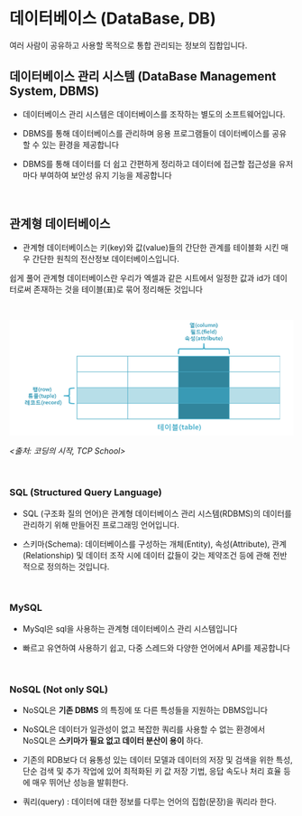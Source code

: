 # 데이터베이스 (DataBase, DB)

여러 사람이 공유하고 사용할 목적으로 통합 관리되는 정보의 집합입니다.
<br>

## 데이터베이스 관리 시스템 (DataBase Management System, DBMS)

- 데이터베이스 관리 시스템은 데이터베이스를 조작하는 별도의 소프트웨어입니다.

- DBMS를 통해 데이터베이스를 관리하며 응용 프로그램들이 데이터베이스를 공유할 수 있는 환경을 제공합니다

- DBMS를 통해 데이터를 더 쉽고 간편하게 정리하고 데이터에 접근할 접근성을 유저마다 부여하여 보안성 유지 기능을 제공합니다

<br>

## 관계형 데이터베이스
  - 관계형 데이터베이스는 키(key)와 값(value)들의 간단한 관계를 테이블화 시킨 매우 간단한 원칙의 전산정보 데이터베이스입니다.

쉽게 풀어 관계형 데이터베이스란 우리가 엑셀과 같은 시트에서
일정한 값과 id가 데이터로써 존재하는 것을 테이블(표)로 묶어 정리해둔 것입니다

<br>

![screensh](/img/Database1.png)

_<출처: 코딩의 시작, TCP School>_

<br>

### SQL (Structured Query Language)

- SQL (구조화 질의 언어)은 관계형 데이터베이스 관리 시스템(RDBMS)의 데이터를 관리하기 위해 만들어진 프로그래밍 언어입니다.

- 스키마(Schema): 데이터베이스를 구성하는 개체(Entity), 속성(Attribute), 관계(Relationship) 및 데이터 조작 시에 데이터 값들이 갖는 제약조건 등에 관해 전반적으로 정의하는 것입니다.

<br>

### MySQL
 - MySql은 sql을 사용하는 관계형 데이터베이스 관리 시스템입니다

 - 빠르고 유연하여 사용하기 쉽고, 다중 스레드와 다양한 언어에서 API를 제공합니다

<br>

 ### NoSQL (Not only SQL)
 - NoSQL은 __기존 DBMS__ 의 특징에 또 다른 특성들을 지원하는 DBMS입니다

- NoSQL은 데이터가 일관성이 없고 복잡한 쿼리를 사용할 수 없는 환경에서 NoSQL은 __스키마가 필요 없고 데이터 분산이 용이__ 하다.
 - 기존의 RDB보다 더 융통성 있는 데이터 모델과 데이터의 저장 및 검색을 위한 특성, 단순 검색 및 추가 작업에 있어 최적화된 키 값 저장 기법, 응답 속도나 처리 효율 등에 매우 뛰어난 성능을 발휘한다.

 - 쿼리(query) : 데이터에 대한 정보를 다루는 언어의 집합(문장)을 쿼리라 한다.